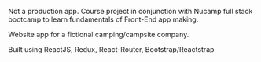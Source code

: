 Not a production app. Course project in conjunction with Nucamp full stack bootcamp to learn fundamentals of Front-End app making.

Website app for a fictional camping/campsite company.

Built using ReactJS, Redux, React-Router, Bootstrap/Reactstrap
